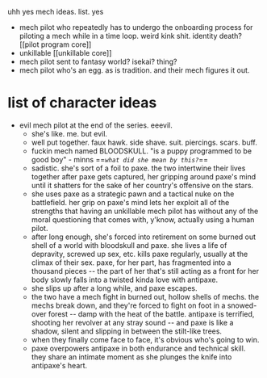 uhh yes mech ideas. list. yes

- mech pilot who repeatedly has to undergo the onboarding process for piloting a mech while in a time loop. weird kink shit. identity death? [[pilot program core]]
- unkillable [[unkillable core]]
- mech pilot sent to fantasy world? isekai? thing?
- mech pilot who's an egg. as is tradition. and their mech figures it out.

# list of character ideas
- evil mech pilot at the end of the series. eeevil.
	- she's like. me. but evil.
	- well put together. faux hawk. side shave. suit. piercings. scars. buff.
	- fuckin mech named BLOODSKULL. "is a puppy programmed to be good boy" - minns ==*`what did she mean by this?`*==
	- sadistic. she's  sort of a foil to paxe. the two intertwine their lives together after paxe gets captured, her gripping around paxe's mind until it shatters for the sake of her country's offensive on the stars.
	- she uses paxe as a strategic pawn and a tactical nuke on the battlefield. her grip on paxe's mind lets her exploit all of the strengths that having an unkillable mech pilot has without any of the moral questioning that comes with, y'know, actually using a human pilot.
	- after long enough, she's forced into retirement on some burned out shell of a world with bloodskull and paxe. she lives a life of depravity, screwed up sex, etc. kills paxe regularly, usually at the climax of their sex. paxe, for her part, has fragmented into a thousand pieces -- the part of her that's still acting as a front for her body slowly falls into a twisted kinda love with antipaxe.
	- she slips up after a long while, and paxe escapes.
	- the two have a mech fight in burned out, hollow shells of mechs. the mechs break down, and they're forced to fight on foot in a snowed-over forest -- damp with the heat of the battle. antipaxe is terrified, shooting her revolver at any stray sound -- and paxe is like a shadow, silent and slipping in between the stilt-like trees.
	- when they finally come face to face, it's obvious who's going to win.
	- paxe overpowers antipaxe in both endurance and technical skill. they share an intimate moment as she plunges the knife into antipaxe's heart.